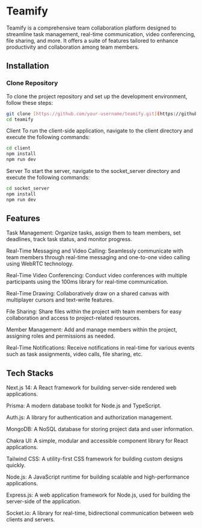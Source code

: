 # Teamify

Teamify is a comprehensive team collaboration platform designed to streamline task management, real-time communication, video conferencing, file sharing, and more. It offers a suite of features tailored to enhance productivity and collaboration among team members.

## Installation

### Clone Repository

To clone the project repository and set up the development environment, follow these steps:

```bash
git clone [https://github.com/your-username/teamify.git](https://github.com/skshohagmiah/teamify.git)
cd teamify

```

Client
To run the client-side application, navigate to the client directory and execute the following commands:

```bash
cd client
npm install
npm run dev
```

Server
To start the server, navigate to the socket_server directory and execute the following commands:

```bash
cd socket_server
npm install
npm run dev
```

## Features

Task Management: Organize tasks, assign them to team members, set deadlines, track task status, and monitor progress.

Real-Time Messaging and Video Calling: Seamlessly communicate with team members through real-time messaging and one-to-one video calling using WebRTC technology.

Real-Time Video Conferencing: Conduct video conferences with multiple participants using the 100ms library for real-time communication.

Real-Time Drawing: Collaboratively draw on a shared canvas with multiplayer cursors and text-write features.

File Sharing: Share files within the project with team members for easy collaboration and access to project-related resources.

Member Management: Add and manage members within the project, assigning roles and permissions as needed.

Real-Time Notifications: Receive notifications in real-time for various events such as task assignments, video calls, file sharing, etc.

## Tech Stacks

Next.js 14: A React framework for building server-side rendered web applications.

Prisma: A modern database toolkit for Node.js and TypeScript.

Auth.js: A library for authentication and authorization management.

MongoDB: A NoSQL database for storing project data and user information.

Chakra UI: A simple, modular and accessible component library for React applications.

Tailwind CSS: A utility-first CSS framework for building custom designs quickly.

Node.js: A JavaScript runtime for building scalable and high-performance applications.

Express.js: A web application framework for Node.js, used for building the server-side of the application.

Socket.io: A library for real-time, bidirectional communication between web clients and servers.


